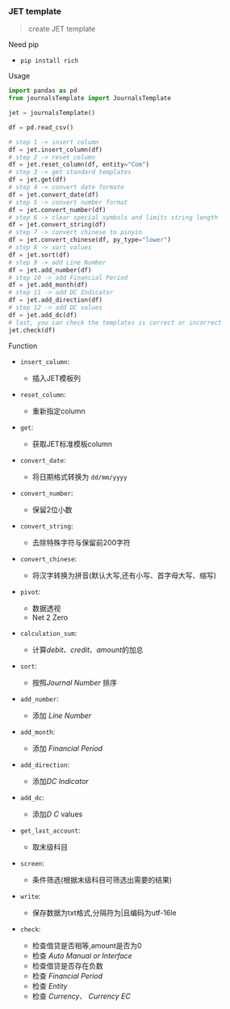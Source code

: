 ### JET template

> create JET template

Need pip

* `pip install rich`

Usage

```python
import pandas as pd
from journalsTemplate import JournalsTemplate

jet = journalsTemplate()

df = pd.read_csv()

# step 1 -> insert column
df = jet.insert_column(df)
# step 2 -> reset column
df = jet.reset_column(df, entity="Com")
# step 3 -> get standard templates
df = jet.get(df)
# step 4 -> convert date formate
df = jet.convert_date(df)
# step 5 -> convert number format
df = jet.convert_number(df)
# step 6 -> clear special symbols and limits string length
df = jet.convert_string(df)
# step 7 -> convert chinese to pinyin
df = jet.convert_chinese(df, py_type="lower")
# step 8 -> sort values
df = jet.sort(df)
# step 9 -> add Line Number
df = jet.add_number(df)
# step 10 -> add Financial Period
df = jet.add_month(df)
# step 11 -> add DC Indicator
df = jet.add_direction(df)
# step 12 -> add DC values
df = jet.add_dc(df)
# last, you can check the templates is correct or incorrect
jet.check(df)
```

Function

* `insert_column`:
  * 插入JET模板列

* `reset_column`: 
  * 重新指定column
* `get`:
  * 获取JET标准模板column
* `convert_date`:
  * 将日期格式转换为 `dd/mm/yyyy`
* `convert_number`:
  * 保留2位小数
* `convert_string`:
  * 去除特殊字符与保留前200字符
* `convert_chinese`:
  * 将汉字转换为拼音(默认大写,还有小写、首字母大写、缩写)
* `pivot`: 
  * 数据透视
  * Net 2 Zero
* `calculation_sum`:
  * 计算*debit*、*credit*、*amount*的加总
* `sort`:
  * 按照*Journal Number* 排序
* `add_number`:
  * 添加 *Line Number*
* `add_month`:
  * 添加 *Financial Period*
* `add_direction`:
  * 添加*DC Indicator*
* `add_dc`:
  * 添加*D C* values
* `get_last_account`:
  * 取末级科目
* `screen`:
  * 条件筛选(根据末级科目可筛选出需要的结果)
* `write`:
  * 保存数据为txt格式,分隔符为|且编码为utf-16le
* `check`:
  * 检查借贷是否相等,amount是否为0
  * 检查 *Auto Manual or Interface*
  * 检查借贷是否存在负数
  * 检查 *Financial Period*
  * 检查 *Entity*
  * 检查 *Currency*、 *Currency EC*

